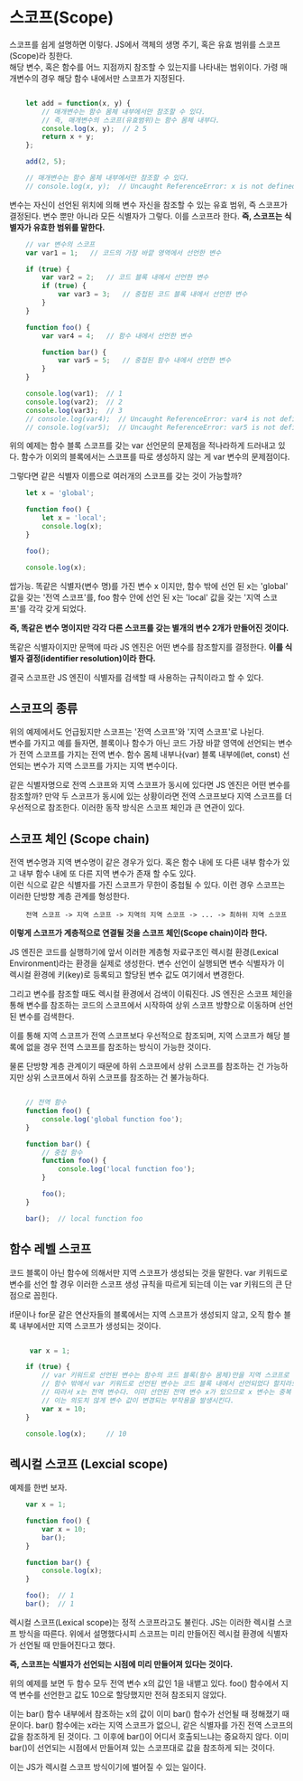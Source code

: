 # 스코프(Scope)

스코프를 쉽게 설명하면 이렇다. JS에서 객체의 생명 주기, 혹은 유효 범위를 스코프(Scope)라 칭한다.   
해당 변수, 혹은 함수를 어느 지점까지 참조할 수 있는지를 나타내는 범위이다.
가령 매개변수의 경우 해당 함수 내에서만 스코프가 지정된다.
   

```javascript

    let add = function(x, y) {
        // 매개변수는 함수 몸체 내부에서만 참조할 수 있다.
        // 즉, 매개변수의 스코프(유효범위)는 함수 몸체 내부다.
        console.log(x, y);  // 2 5
        return x + y;
    };

    add(2, 5);

    // 매개변수는 함수 몸체 내부에서만 참조할 수 있다.
    // console.log(x, y);  // Uncaught ReferenceError: x is not defined

```
   

변수는 자신이 선언된 위치에 의해 변수 자신을 참조할 수 있는 유효 범위, 즉 스코프가 결정된다. 
변수 뿐만 아니라 모든 식별자가 그렇다. 이를 스코프라 한다. **즉, 스코프는 식별자가 유효한 범위를 말한다.**
   

```javascript
    // var 변수의 스코프
    var var1 = 1;   // 코드의 가장 바깥 영역에서 선언한 변수

    if (true) {
        var var2 = 2;   // 코드 블록 내에서 선언한 변수
        if (true) {
            var var3 = 3;   // 중첩된 코드 블록 내에서 선언한 변수
        }
    }

    function foo() {
        var var4 = 4;   // 함수 내에서 선언한 변수

        function bar() {
            var var5 = 5;   // 중첩된 함수 내에서 선언한 변수
        }
    }

    console.log(var1);  // 1
    console.log(var2);  // 2
    console.log(var3);  // 3
    // console.log(var4);  // Uncaught ReferenceError: var4 is not defined
    // console.log(var5);  // Uncaught ReferenceError: var5 is not defined
```
   

위의 예제는 함수 블록 스코프를 갖는 var 선언문의 문제점을 적나라하게 드러내고 있다. 
함수가 이외의 블록에서는 스코프를 따로 생성하지 않는 게 var 변수의 문제점이다.   

그렇다면 같은 식별자 이름으로 여러개의 스코프를 갖는 것이 가능할까?
   
   
```javascript
    let x = 'global';

    function foo() {
        let x = 'local';
        console.log(x);
    }

    foo();

    console.log(x);
```
   

쌉가능. 똑같은 식별자(변수 명)를 가진 변수 x 이지만, 함수 밖에 선언 된 x는 'global' 값을 갖는 '전역 스코프'를, 
foo 함수 안에 선언 된 x는 'local' 값을 갖는 '지역 스코프'를 각각 갖게 되었다.   

**즉, 똑같은 변수 명이지만 각각 다른 스코프를 갖는 별개의 변수 2개가 만들어진 것이다.**   

똑같은 식별자이지만 문맥에 따라 JS 엔진은 어떤 변수를 참조할지를 결정한다. **이를 식별자 결정(identifier resolution)이라 한다.**   

결국 스코프란 JS 엔진이 식별자를 검색할 때 사용하는 규칙이라고 할 수 있다.
   

## 스코프의 종류

위의 예제에서도 언급됬지만 스코프는 '전역 스코프'와 '지역 스코프'로 나뉜다.   
변수를 가지고 예를 들자면, 블록이나 함수가 아닌 코드 가장 바깥 영역에 선언되는 변수가 전역 스코프를 가지는 전역 변수. 
함수 몸체 내부나(var) 블록 내부에(let, const) 선언되는 변수가 지역 스코프를 가지는 지역 변수이다.
   
같은 식별자명으로 전역 스코프와 지역 스코프가 동시에 있다면 JS 엔진은 어떤 변수를 참조할까? 
만약 두 스코프가 동시에 있는 상황이라면 전역 스코프보다 지역 스코프를 더 우선적으로 참조한다. 이러한 동작 방식은 스코프 체인과 큰 연관이 있다.
   

## 스코프 체인 (Scope chain)

전역 변수명과 지역 변수명이 같은 경우가 있다. 혹은 함수 내에 또 다른 내부 함수가 있고 내부 함수 내에 또 다른 지역 변수가 존재 할 수도 있다.   
이런 식으로 같은 식별자를 가진 스코프가 무한이 중첩될 수 있다. 이런 경우 스코프는 이러한 단방향 계층 관계를 형성한다.
   

```
    전역 스코프 -> 지역 스코프 -> 지역의 지역 스코프 -> ... -> 최하위 지역 스코프
```
   

**이렇게 스코프가 계층적으로 연결될 것을 스코프 체인(Scope chain)이라 한다.**   

JS 엔진은 코드를 실행하기에 앞서 이러한 계층형 자료구조인 렉시컬 환경(Lexical Environment)라는 환경을 실제로 생성한다. 
변수 선언이 실행되면 변수 식별자가 이 렉시컬 환경에 키(key)로 등록되고 할당된 변수 값도 여기에서 변경한다.

그리고 변수를 참조할 때도 렉시컬 환경에서 검색이 이뤄진다. JS 엔진은 스코프 체인을 통해 변수를 참조하는 코드의 스코프에서 시작하여 상위 스코프 방향으로 이동하며 선언된 변수를 검색한다.   

이를 통해 지역 스코프가 전역 스코프보다 우선적으로 참조되며, 지역 스코프가 해당 블록에 없을 경우 전역 스코프를 참조하는 방식이 가능한 것이다.   

물론 단방향 계층 관계이기 때문에 하위 스코프에서 상위 스코프를 참조하는 건 가능하지만 상위 스코프에서 하위 스코프를 참조하는 건 불가능하다.
   

```javascript

    // 전역 함수
    function foo() {
        console.log('global function foo');
    }

    function bar() {
        // 중첩 함수
        function foo() {
            console.log('local function foo');
        }

        foo();
    }

    bar();  // local function foo

```
   

## 함수 레벨 스코프

코드 블록이 아닌 함수에 의해서만 지역 스코프가 생성되는 것을 말한다. 
var 키워드로 변수를 선언 할 경우 이러한 스코프 생성 규칙을 따르게 되는데 이는 var 키워드의 큰 단점으로 꼽힌다.
   
if문이나 for문 같은 연산자들의 블록에서는 지역 스코프가 생성되지 않고, 오직 함수 블록 내부에서만 지역 스코프가 생성되는 것이다.
   

```javascript

     var x = 1;

    if (true) {
        // var 키워드로 선언된 변수는 함수의 코드 블록(함수 몸체)만을 지역 스코프로 인정한다.
        // 함수 밖에서 var 키워드로 선언된 변수는 코드 블록 내에서 선언되었다 할지라도 모두 전역 변수다.
        // 따라서 x는 전역 변수다. 이미 선언된 전역 변수 x가 있으므로 x 변수는 중복 선언된다.
        // 이는 의도치 않게 변수 값이 변경되는 부작용을 발생시킨다.
        var x = 10;
    }

    console.log(x);     // 10

```
   

## 렉시컬 스코프 (Lexcial scope)

예제를 한번 보자.
   

```javascript
    var x = 1;

    function foo() {
        var x = 10;
        bar();
    }

    function bar() {
        console.log(x);
    }

    foo();  // 1
    bar();  // 1
```
   

렉시컬 스코프(Lexical scope)는 정적 스코프라고도 불린다. JS는 이러한 렉시컬 스코프 방식을 따른다.
위에서 설명했다시피 스코프는 미리 만들어진 렉시컬 환경에 식별자가 선언될 때 만들어진다고 했다.
   
**즉, 스코프는 식별자가 선언되는 시점에 미리 만들어져 있다는 것이다.**
   
위의 예제를 보면 두 함수 모두 전역 변수 x의 값인 1을 내뱉고 있다. foo() 함수에서 지역 변수를 선언한고 값도 10으로 할당했지만 전혀 참조되지 않았다.
   
이는 bar() 함수 내부에서 참조하는 x의 값이 이미 bar() 함수가 선언될 때 정해졌기 때문이다. 
bar() 함수에는 x라는 지역 스코프가 없으니, 같은 식별자를 가진 전역 스코프의 값을 참조하게 된 것이다. 
그 이후에 bar()이 어디서 호출되느냐는 중요하지 않다. 이미 bar()이 선언되는 시점에서 만들어져 있는 스코프대로 값을 참조하게 되는 것이다.
   
이는 JS가 렉시컬 스코프 방식이기에 벌어질 수 있는 일이다.
